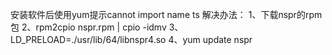 安装软件后使用yum提示cannot import name ts
解决办法：
1、下载nspr的rpm包
2、rpm2cpio nspr.rpm | cpio -idmv
3、LD_PRELOAD=./usr/lib/64/libnspr4.so
4、yum update nspr

